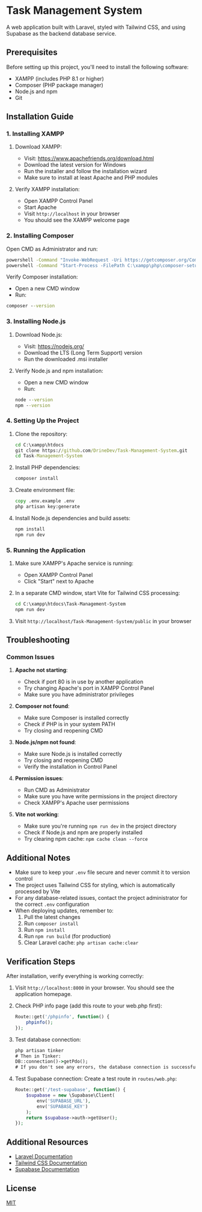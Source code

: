 # Task Management System

A web application built with Laravel, styled with Tailwind CSS, and using Supabase as the backend database service.

## Prerequisites

Before setting up this project, you'll need to install the following software:

- XAMPP (includes PHP 8.1 or higher)
- Composer (PHP package manager)
- Node.js and npm
- Git

## Installation Guide

### 1. Installing XAMPP

1. Download XAMPP:
   - Visit: https://www.apachefriends.org/download.html
   - Download the latest version for Windows
   - Run the installer and follow the installation wizard
   - Make sure to install at least Apache and PHP modules

2. Verify XAMPP installation:
   - Open XAMPP Control Panel
   - Start Apache
   - Visit `http://localhost` in your browser
   - You should see the XAMPP welcome page

### 2. Installing Composer

Open CMD as Administrator and run:

```cmd
powershell -Command "Invoke-WebRequest -Uri https://getcomposer.org/Composer-Setup.exe -OutFile C:\xampp\php\composer-setup.exe"
powershell -Command "Start-Process -FilePath C:\xampp\php\composer-setup.exe -ArgumentList '/VERYSILENT' -Wait"
```

Verify Composer installation:
- Open a new CMD window
- Run:
```cmd
composer --version
```

### 3. Installing Node.js

1. Download Node.js:
   - Visit: https://nodejs.org/
   - Download the LTS (Long Term Support) version
   - Run the downloaded .msi installer

2. Verify Node.js and npm installation:
   - Open a new CMD window
   - Run:
   ```cmd
   node --version
   npm --version
   ```

### 4. Setting Up the Project

1. Clone the repository:
   ```cmd
   cd C:\xampp\htdocs
   git clone https://github.com/DrineDev/Task-Management-System.git
   cd Task-Management-System
   ```

2. Install PHP dependencies:
   ```cmd
   composer install
   ```

3. Create environment file:
   ```cmd
   copy .env.example .env
   php artisan key:generate
   ```

4. Install Node.js dependencies and build assets:
   ```cmd
   npm install
   npm run dev
   ```

### 5. Running the Application

1. Make sure XAMPP's Apache service is running:
   - Open XAMPP Control Panel
   - Click "Start" next to Apache

2. In a separate CMD window, start Vite for Tailwind CSS processing:
   ```cmd
   cd C:\xampp\htdocs\Task-Management-System
   npm run dev
   ```

3. Visit `http://localhost/Task-Management-System/public` in your browser

## Troubleshooting

### Common Issues

1. **Apache not starting**:
   - Check if port 80 is in use by another application
   - Try changing Apache's port in XAMPP Control Panel
   - Make sure you have administrator privileges

2. **Composer not found**:
   - Make sure Composer is installed correctly
   - Check if PHP is in your system PATH
   - Try closing and reopening CMD

3. **Node.js/npm not found**:
   - Make sure Node.js is installed correctly
   - Try closing and reopening CMD
   - Verify the installation in Control Panel

4. **Permission issues**:
   - Run CMD as Administrator
   - Make sure you have write permissions in the project directory
   - Check XAMPP's Apache user permissions

5. **Vite not working**:
   - Make sure you're running `npm run dev` in the project directory
   - Check if Node.js and npm are properly installed
   - Try clearing npm cache: `npm cache clean --force`

## Additional Notes

- Make sure to keep your `.env` file secure and never commit it to version control
- The project uses Tailwind CSS for styling, which is automatically processed by Vite
- For any database-related issues, contact the project administrator for the correct `.env` configuration
- When deploying updates, remember to:
  1. Pull the latest changes
  2. Run `composer install`
  3. Run `npm install`
  4. Run `npm run build` (for production)
  5. Clear Laravel cache: `php artisan cache:clear`

## Verification Steps

After installation, verify everything is working correctly:

1. Visit `http://localhost:8000` in your browser. You should see the application homepage.

2. Check PHP info page (add this route to your web.php first):
   ```php
   Route::get('/phpinfo', function() {
       phpinfo();
   });
   ```

3. Test database connection:
   ```cmd
   php artisan tinker
   # Then in Tinker:
   DB::connection()->getPdo();
   # If you don't see any errors, the database connection is successful
   ```

4. Test Supabase connection:
   Create a test route in `routes/web.php`:
   ```php
   Route::get('/test-supabase', function() {
       $supabase = new \Supabase\Client(
           env('SUPABASE_URL'),
           env('SUPABASE_KEY')
       );
       return $supabase->auth->getUser();
   });
   ```

## Additional Resources

- [Laravel Documentation](https://laravel.com/docs)
- [Tailwind CSS Documentation](https://tailwindcss.com/docs)
- [Supabase Documentation](https://supabase.io/docs)

## License

[MIT](LICENSE)

